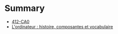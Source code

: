 # Summary

* [412-CA0](README.md)
* [L'ordinateur : histoire, composantes et vocabulaire](ordinateur-histoire-composantes-et-vocabulaire.md)

